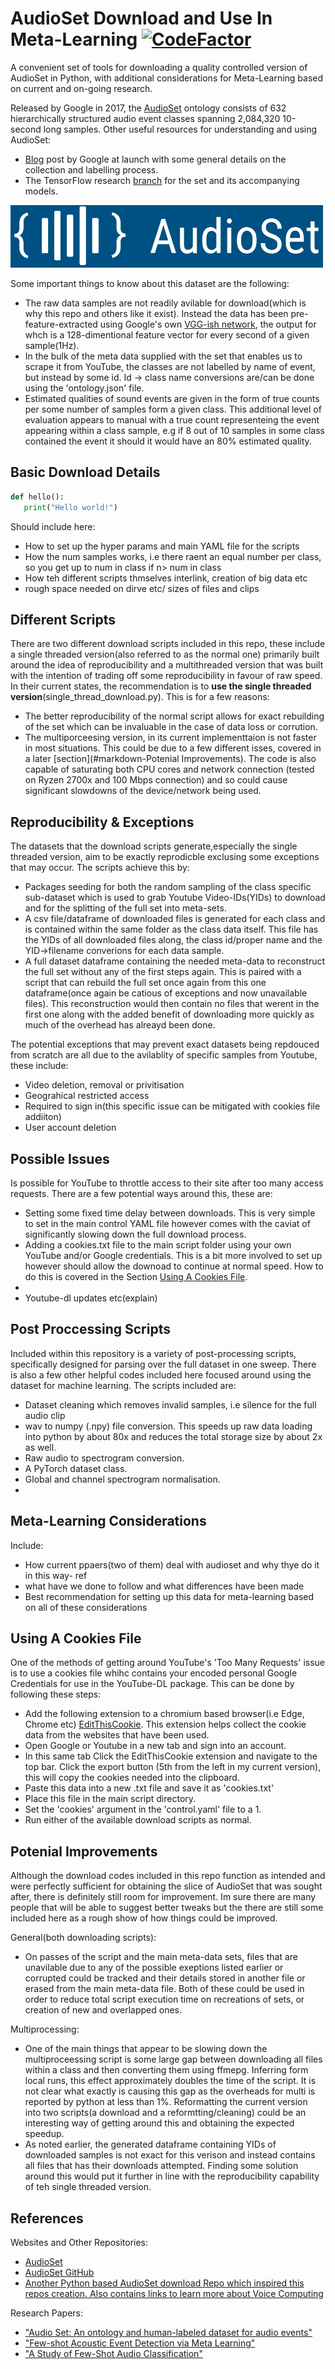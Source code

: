 # AudioSet Download and Use In Meta-Learning    [![CodeFactor](https://www.codefactor.io/repository/github/cheggan/audioset-for-meta-learning/badge?s=750292eb018de440a569bba7ac43889da24f176e)](https://www.codefactor.io/repository/github/cheggan/audioset-for-meta-learning)
A convenient set of tools for downloading a quality controlled version of AudioSet in Python, with additional considerations for Meta-Learning based on current and on-going research.


Released by Google in 2017, the [AudioSet](https://research.google.com/audioset/) ontology consists of 632 hierarchically structured audio event classes spanning 2,084,320 10-second long samples. Other useful resources for understanding and using AudioSet:
- [Blog](https://ai.googleblog.com/2017/03/announcing-audioset-dataset-for-audio.html) post by Google at launch with some general details on the collection and labelling process.
- The TensorFlow research [branch](https://github.com/tensorflow/models/tree/master/research/audioset#models-for-audioset-a-large-scale-dataset-of-audio-events) for the set and its accompanying models.

<img src="images/AudioSet_logo.png" width="500" height="100" class="center"/>

Some important things to know about this dataset are the following:
- The raw data samples are not readily avilable for download(which is why this repo and others like it exist). Instead the data has been pre-feature-extracted using Google's own [VGG-ish network](https://github.com/tensorflow/models/tree/master/research/audioset/vggish), the output for whch is a 128-dimentional feature vector for every second of a given sample(1Hz).
- In the bulk of the meta data supplied with the set that enables us to scrape it from YouTube, the classes are not labelled by name of event, but instead by some id. Id -> class name conversions are/can be done using the 'ontology.json' file.
- Estimated qualities of sound events are given in the form of true counts per some number of samples form a given class. This additional level of evaluation appears to manual with a true count representeing the event appearing within a class sample, e.g if 8 out of 10 samples in some class contained the event it should it would have an 80% estimated quality.


## Basic Download Details
```python
def hello():
   print("Hello world!")
```
Should include here:
- How to set up the hyper params and main YAML file for the scripts
- How the num samples works, i.e there raent an equal number per class, so you get up to num in class if n> num in class
- How teh different scripts thmselves interlink, creation of big data etc
- rough space needed on dirve etc/ sizes of files and clips


## Different Scripts
There are two different download scripts included in this repo, these include a single threaded version(also referred to as the normal one) primarily built around the idea of reproducibility and a multithreaded version that was built with the intention of trading off some reproducibility in favour of raw speed. In their current states, the recommendation is to **use the single threaded version**(single_thread_download.py). This is for a few reasons:
- The better reproducibility of the normal script allows for exact rebuilding of the set which can be invaluable in the case of data loss or corrution.
- The multiporceesing version, in its current implementtaion is not faster in most situations. This could be due to a few different isses, covered in a later [section](#markdown-Potenial Improvements). The code is also capable of saturating both CPU cores and network connection (tested on Ryzen 2700x and 100 Mbps connection) and so could cause significant slowdowns of the device/network being used.


## Reproducibility & Exceptions
The datasets that the download scripts generate,especially the single threaded version, aim to be exactly reprodicble exclusing some exceptions that may occur. The scripts achieve this by:
- Packages seeding for both the random sampling of the class specific sub-dataset which is used to grab Youtube Video-IDs(YIDs) to download and for the splitting of the full set into meta-sets.
- A csv file/dataframe of downloaded files is generated for each class and is contained within the same folder as the class data itself. This file has the YIDs of all downloaded files along, the class id/proper name and the YID->filename converions for each data sample.
- A full dataset dataframe containing the needed meta-data to reconstruct the full set without any of the first steps again. This is paired with a script that can rebuild the full set once again from this one dataframe(once again be catious of exceptions and now unavailable files). This reconstruction would then contain no files that werent in the first one along with the added benefit of downloading more quickly as much of the overhead has alreayd been done. 

The potential exceptions that may prevent exact datasets being repdouced from scratch are all due to the avilablity of specific samples from Youtube, these include:
- Video deletion, removal or privitisation
- Geograhical restricted access
- Required to sign in(this specific issue can be mitigated with cookies file addiiton)
- User account deletion

## Possible Issues
Is possible for YouTube to throttle access to their site after too many access requests. There are a few potential ways around this, these are:
- Setting some fixed time delay between downloads. This is very simple to set in the main control YAML file however comes with the caviat of significantly slowing down the full download process.
- Adding a cookies.txt file to the main script folder using your own YouTube and/or Google credentials. This is a bit more involved to set up however should allow the downoad to continue at normal speed. How to do this is covered in the Section  [Using A Cookies File](#markdown-Using-A-Cookies-File).
- 
- Youtube-dl updates etc(explain)

## Post Proccessing Scripts
Included within this repository is a variety of post-processing scripts, specifically designed for parsing over the full dataset in one sweep. There is also a few other helpful codes included here focused around using the dataset for machine learning. The scripts included are:
- Dataset cleaning which removes invalid samples, i.e silence for the full audio clip
- wav to numpy (.npy) file conversion. This speeds up raw data loading into python by about 80x and reduces the total storage size by about 2x as well.
- Raw audio to spectrogram conversion.
- A PyTorch dataset class.
- Global and channel spectrogram normalisation.
- 

## Meta-Learning Considerations
Include:
- How current ppaers(two of them) deal with audioset and why thye do it in this way- ref
- what have we done to follow and what differences have been made
- Best recommendation for setting up this data for meta-learning based on all of these considerations

## Using A Cookies File

One of the methods of getting around YouTube's 'Too Many Requests' issue is to use a cookies file whihc contains your encoded personal Google Credentials for use in the YouTube-DL package. This can be done by following these steps:
- Add the following extension to a chromium based browser(i.e Edge, Chrome etc) [EditThisCookie](https://chrome.google.com/webstore/detail/editthiscookie/fngmhnnpilhplaeedifhccceomclgfbg). This extension helps collect the cookie data from the websites that have been used.
- Open Google or Youtube in a new tab and sign into an account.
- In this same tab Click the EditThisCookie extension and navigate to the top bar. Click the export button (5th from the left in my current version), this will copy the cookies needed into the clipboard.
- Paste this data into a new .txt file and save it as 'cookies.txt'
- Place this file in the main script directory.
- Set the 'cookies' argument in the 'control.yaml' file to a 1. 
- Run either of the available download scripts as normal.

## Potenial Improvements
Although the download codes included in this repo function as intended and were perfectly sufficient for obtaining the slice of AudioSet that was sought after, there is definitely still room for improvement. Im sure there are many people that will be able to suggest better tweaks but the there are still some included here as a rough show of how things could be improved.

General(both downloading scripts):
- On passes of the script and the main meta-data sets, files that are unavilable due to any of the possible exeptions listed earlier or corrupted could be tracked and their details stored in another file or erased from the main meta-data file. Both of these could be used in order to reduce total script execution time on recreations of sets, or creation of new and overlapped ones.


Multiprocessing:
- One of the main things that appear to be slowing down the multiproceessing script is some large gap between downloading all files within a class and then converting them using ffmepg. Inferring form local runs, this effect approximately doubles the time of the script. It is not clear what exactly is causing this gap as the overheads for multi is reported by python at less than 1%. Reformatting the current version into two scripts(a download and a reformtting/cleaning) could be an interesting way of getting around this and obtaining the expected speedup.
- As noted earlier, the generated dataframe containing YIDs of downloaded samples is not exact for this verison and instead contains all files that has their downloads attempted. Finding some solution around this would put it further in line with the reproducibility capability of teh single threaded version.


## References
Websites and Other Repositories:
- [AudioSet](https://research.google.com/audioset/index.html)
- [AudioSet GitHub](https://github.com/audioset/ontology)
- [Another Python based AudioSet download Repo which inspired this repos creation. Also contains links to learn more about Voice Computing](https://github.com/jim-schwoebel/download_audioset)

Research Papers:
- ["Audio Set: An ontology and human-labeled dataset for audio events"](https://research.google/pubs/pub45857/)
- ["Few-shot Acoustic Event Detection via Meta Learning"](https://arxiv.org/pdf/2002.09143.pdf)
- ["A Study of Few-Shot Audio Classification"](https://arxiv.org/abs/2012.01573)
